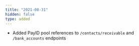 ```yaml
---
title: "2021-08-31"
hidden: false
type: added
---
```


* Added PayID pool references to `/contacts/receivable` and `/bank_accounts` endpoints
